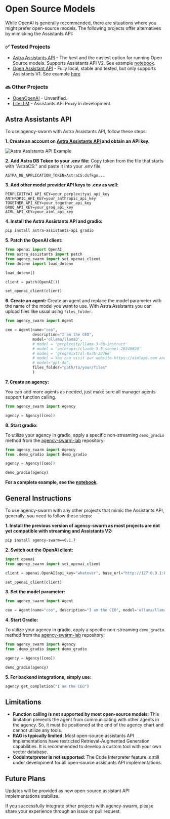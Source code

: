 # Open Source Models

While OpenAI is generally recommended, there are situations where you might prefer open-source models. The following projects offer alternatives by mimicking the Assistants API:

### ✅ Tested Projects
- [Astra Assistants API](https://github.com/datastax/astra-assistants-api) - The best and the easiest option for running Open Source models. Supports Assistants API V2. See example [notebook](https://github.com/VRSEN/agency-swarm/blob/main/notebooks/os_models_with_astra_assistants_api.ipynb).
- [Open Assistant API](https://github.com/MLT-OSS/open-assistant-api) - Fully local, stable and tested, but only supports Assistants V1. See example [here](https://github.com/VRSEN/agency-swarm-lab/tree/main/OpenSourceSwarm)

### 🔜 Other Projects
- [OpenOpenAI](https://github.com/transitive-bullshit/OpenOpenAI) - Unverified.
- [LiteLLM](https://github.com/BerriAI/litellm/issues/2842) - Assistants API Proxy in development.

## Astra Assistants API

To use agency-swarm with Astra Assistants API, follow these steps:

**1. Create an account on [Astra Assistants API](https://astra.datastax.com/signup) and obtain an API key.**

![Astra Assistants API Example](https://firebasestorage.googleapis.com/v0/b/vrsen-ai/o/public%2Fgithub%2FScreenshot%202024-07-01%20at%208.19.00%E2%80%AFAM.png?alt=media&token=b4f1a7ad-3b77-40fa-a5da-866a4f1410bd)

**2. Add Astra DB Token to your .env file:**
    Copy token from the file that starts with "AstraCS:" and paste it into your .env file.

```env
ASTRA_DB_APPLICATION_TOKEN=AstraCS:dsfkgn...
```

**3. Add other model provider API keys to .env as well:**

```env
PERPLEXITYAI_API_KEY=your_perplexityai_api_key
ANTHROPIC_API_KEY=your_anthropic_api_key
TOGETHER_API_KEY=your_together_api_key
GROQ_API_KEY=your_groq_api_key
AIML_API_KEY=your_aiml_api_key
```

**4. Install the Astra Assistants API and gradio:**

```bash
pip install astra-assistants-api gradio
```

**5. Patch the OpenAI client:**

```python
from openai import OpenAI
from astra_assistants import patch
from agency_swarm import set_openai_client
from dotenv import load_dotenv

load_dotenv()

client = patch(OpenAI())

set_openai_client(client)
```

**6. Create an agent:**
    Create an agent and replace the model parameter with the name of the model you want to use. With Astra Assistants you can upload files like usual using `files_folder`.

```python
from agency_swarm import Agent

ceo = Agent(name="ceo",
            description="I am the CEO",
            model='ollama/llama3',
            # model = 'perplexity/llama-3-8b-instruct'
            # model = 'anthropic/claude-3-5-sonnet-20240620'
            # model = 'groq/mixtral-8x7b-32768'
            # model = You can visit our website https://aimlapi.com and choose from over 200 models to suit your preferences.
            # model="gpt-4o",
            files_folder="path/to/your/files"
            )
```

**7. Create an agency:**

You can add more agents as needed, just make sure all manager agents support function calling.

```python
from agency_swarm import Agency

agency = Agency([ceo])
```

**8. Start gradio:**

To utilize your agency in gradio, apply a specific non-streaming `demo_gradio` method from the [agency-swarm-lab](https://github.com/VRSEN/agency-swarm-lab/blob/main/OpenSourceSwarm/demo_gradio.py) repository:

```python
from agency_swarm import Agency
from .demo_gradio import demo_gradio

agency = Agency([ceo])

demo_gradio(agency)
```

**For a complete example, see the [notebook](https://github.com/VRSEN/agency-swarm/blob/main/notebooks/os_models_with_astra_assistants_api.ipynb).**

## General Instructions

To use agency-swarm with any other projects that mimic the Assistants API, generally, you need to follow these steps:

**1. Install the previous version of agency-swarm as most projects are not yet compatible with streaming and Assistants V2:**

```bash
pip install agency-swarm==0.1.7
```

**2. Switch out the OpenAI client:**

```python
import openai
from agency_swarm import set_openai_client

client = openai.OpenAI(api_key="whatever", base_url="http://127.0.0.1:8000/")

set_openai_client(client)
```

**3. Set the model parameter:**

```python
from agency_swarm import Agent

ceo = Agent(name="ceo", description="I am the CEO", model='ollama/llama3')
```

**4. Start Gradio:**

To utilize your agency in gradio, apply a specific non-streaming `demo_gradio` method from the [agency-swarm-lab](https://github.com/VRSEN/agency-swarm-lab/blob/main/OpenSourceSwarm/demo_gradio.py) repository:

```python
from agency_swarm import Agency
from .demo_gradio import demo_gradio

agency = Agency([ceo])

demo_gradio(agency)
```

**5. For backend integrations, simply use:**

```python
agency.get_completion("I am the CEO")
```

## Limitations

- **Function calling is not supported by most open-source models**: This limitation prevents the agent from communicating with other agents in the agency. So, it must be positioned at the end of the agency chart and cannot utilize any tools.
- **RAG is typically limited**: Most open-source assistants API implementations have restricted Retrieval-Augmented Generation capabilities. It is recommended to develop a custom tool with your own vector database.
- **CodeInterpreter is not supported**: The Code Interpreter feature is still under development for all open-source assistants API implementations.

## Future Plans

Updates will be provided as new open-source assistant API implementations stabilize.

If you successfully integrate other projects with agency-swarm, please share your experience through an issue or pull request.
